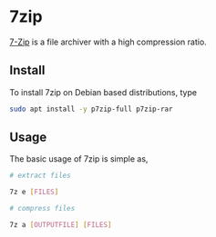 # 7zip

[7-Zip](https://www.7-zip.org/) is a file archiver with a high compression ratio.

## Install

To install 7zip on Debian based distributions, type

```bash
sudo apt install -y p7zip-full p7zip-rar
```

## Usage
The basic usage of 7zip is simple as,

```bash
# extract files

7z e [FILES]

# compress files

7z a [OUTPUTFILE] [FILES]
```